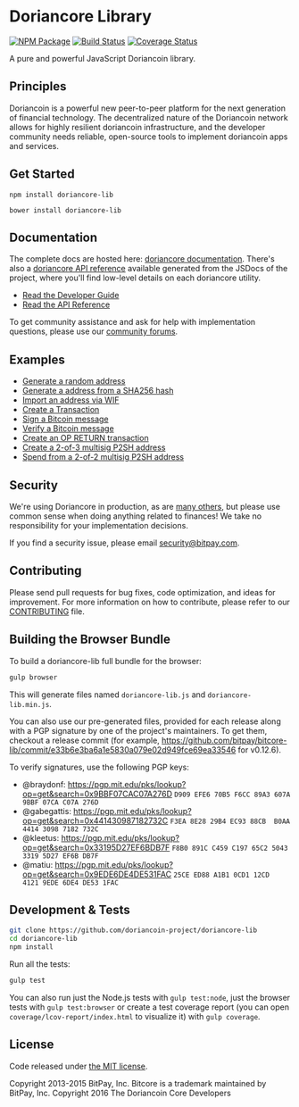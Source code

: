 Doriancore Library
=======

[![NPM Package](https://img.shields.io/npm/v/doriancore-lib.svg?style=flat-square)](https://www.npmjs.org/package/doriancore-lib)
[![Build Status](https://img.shields.io/travis/doriancoin-project/doriancore-lib.svg?branch=master&style=flat-square)](https://travis-ci.org/doriancoin-project/doriancore-lib)
[![Coverage Status](https://img.shields.io/coveralls/doriancoin-project/doriancore-lib.svg?style=flat-square)](https://coveralls.io/r/doriancoin-project/doriancore-lib)

A pure and powerful JavaScript Doriancoin library.

## Principles

Doriancoin is a powerful new peer-to-peer platform for the next generation of financial technology. The decentralized nature of the Doriancoin network allows for highly resilient doriancoin infrastructure, and the developer community needs reliable, open-source tools to implement doriancoin apps and services.

## Get Started

```
npm install doriancore-lib
```

```
bower install doriancore-lib
```

## Documentation

The complete docs are hosted here: [doriancore documentation](http://doriancore.io/guide/). There's also a [doriancore API reference](http://doriancore.io/api/) available generated from the JSDocs of the project, where you'll find low-level details on each doriancore utility.

- [Read the Developer Guide](http://doriancore.io/guide/)
- [Read the API Reference](http://doriancore.io/api/)

To get community assistance and ask for help with implementation questions, please use our [community forums](https://forum.doriancore.io/).

## Examples

* [Generate a random address](https://github.com/doriancoin-project/doriancore-lib/blob/master/docs/examples.md#generate-a-random-address)
* [Generate a address from a SHA256 hash](https://github.com/doriancoin-project/doriancore-lib/blob/master/docs/examples.md#generate-a-address-from-a-sha256-hash)
* [Import an address via WIF](https://github.com/doriancoin-project/doriancore-lib/blob/master/docs/examples.md#import-an-address-via-wif)
* [Create a Transaction](https://github.com/doriancoin-project/doriancore-lib/blob/master/docs/examples.md#create-a-transaction)
* [Sign a Bitcoin message](https://github.com/doriancoin-project/doriancore-lib/blob/master/docs/examples.md#sign-a-bitcoin-message)
* [Verify a Bitcoin message](https://github.com/doriancoin-project/doriancore-lib/blob/master/docs/examples.md#verify-a-bitcoin-message)
* [Create an OP RETURN transaction](https://github.com/doriancoin-project/doriancore-lib/blob/master/docs/examples.md#create-an-op-return-transaction)
* [Create a 2-of-3 multisig P2SH address](https://github.com/doriancoin-project/doriancore-lib/blob/master/docs/examples.md#create-a-2-of-3-multisig-p2sh-address)
* [Spend from a 2-of-2 multisig P2SH address](https://github.com/doriancoin-project/doriancore-lib/blob/master/docs/examples.md#spend-from-a-2-of-2-multisig-p2sh-address)


## Security

We're using Doriancore in production, as are [many others](http://doriancore.io#projects), but please use common sense when doing anything related to finances! We take no responsibility for your implementation decisions.

If you find a security issue, please email security@bitpay.com.

## Contributing

Please send pull requests for bug fixes, code optimization, and ideas for improvement. For more information on how to contribute, please refer to our [CONTRIBUTING](https://github.com/doriancoin-project/doriancore-lib/blob/master/CONTRIBUTING.md) file.

## Building the Browser Bundle

To build a doriancore-lib full bundle for the browser:

```sh
gulp browser
```

This will generate files named `doriancore-lib.js` and `doriancore-lib.min.js`.

You can also use our pre-generated files, provided for each release along with a PGP signature by one of the project's maintainers. To get them, checkout a release commit (for example, https://github.com/bitpay/bitcore-lib/commit/e33b6e3ba6a1e5830a079e02d949fce69ea33546 for v0.12.6).

To verify signatures, use the following PGP keys:
- @braydonf: https://pgp.mit.edu/pks/lookup?op=get&search=0x9BBF07CAC07A276D `D909 EFE6 70B5 F6CC 89A3 607A 9BBF 07CA C07A 276D`
- @gabegattis: https://pgp.mit.edu/pks/lookup?op=get&search=0x441430987182732C `F3EA 8E28 29B4 EC93 88CB  B0AA 4414 3098 7182 732C`
- @kleetus: https://pgp.mit.edu/pks/lookup?op=get&search=0x33195D27EF6BDB7F `F8B0 891C C459 C197 65C2 5043 3319 5D27 EF6B DB7F`
- @matiu: https://pgp.mit.edu/pks/lookup?op=get&search=0x9EDE6DE4DE531FAC `25CE ED88 A1B1 0CD1 12CD  4121 9EDE 6DE4 DE53 1FAC`


## Development & Tests

```sh
git clone https://github.com/doriancoin-project/doriancore-lib
cd doriancore-lib
npm install
```

Run all the tests:

```sh
gulp test
```

You can also run just the Node.js tests with `gulp test:node`, just the browser tests with `gulp test:browser`
or create a test coverage report (you can open `coverage/lcov-report/index.html` to visualize it) with `gulp coverage`.

## License

Code released under [the MIT license](https://github.com/doriancoin-project/doriancore-lib/blob/master/LICENSE).

Copyright 2013-2015 BitPay, Inc. Bitcore is a trademark maintained by BitPay, Inc.
Copyright 2016 The Doriancoin Core Developers
